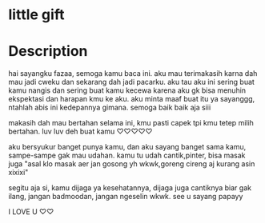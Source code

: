 # little gift
# Description

hai sayangku fazaa, semoga kamu baca ini. aku mau terimakasih karna dah mau jadi cweku dan sekarang dah jadi pacarku. aku tau aku ini sering buat kamu nangis dan sering buat kamu kecewa karena aku gk bisa menuhin ekspektasi dan harapan kmu ke aku. aku minta maaf buat itu ya sayanggg, ntahlah abis ini kedepannya gimana. semoga baik baik aja siii

makasih dah mau bertahan selama ini, kmu pasti capek tpi kmu tetep milih bertahan. luv luv deh buat kamu ♡♡♡♡♡

aku bersyukur banget punya kamu, dan aku sayang banget sama kamu, sampe-sampe gak mau udahan. kamu tu udah cantik,pinter, bisa masak juga "asal klo masak aer jan gosong yh wkwk,goreng cireng aj kurang asin xixixi"

segitu aja si, kamu dijaga ya kesehatannya, dijaga juga cantiknya biar gak ilang, jangan badmoodan, jangan ngeselin wkwk. see u sayang papayy

I LOVE U ♡♡